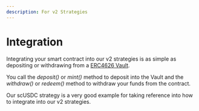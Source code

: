 ```yaml
---
description: For v2 Strategies
---
```


# Integration

Integrating your smart contract into our v2 strategies is as simple as depositing or withdrawing from a [ERC4626 Vault](https://ethereum.org/en/developers/docs/standards/tokens/erc-4626/).

You call the _deposit()_ or _mint()_ method to deposit into the Vault and the _withdraw()_ or _redeem()_ method to withdraw your funds from the contract.

Our scUSDC strategy is a very good example for taking reference into how to integrate into our v2 strategies.
